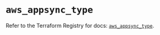 # `aws_appsync_type`

Refer to the Terraform Registry for docs: [`aws_appsync_type`](https://registry.terraform.io/providers/hashicorp/aws/5.72.0/docs/resources/appsync_type).
